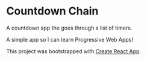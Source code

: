# Countdown Chain

A countdown app the goes through a list of timers.

A simple app so I can learn Progressive Web Apps!

This project was bootstrapped with [Create React App](https://github.com/facebook/create-react-app).

